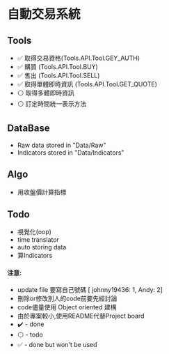 # 自動交易系統

## Tools
* :white_check_mark: 取得交易資格(Tools.API.Tool.GEY_AUTH)
* :white_check_mark: 購買 (Tools.API.Tool.BUY)
* :white_check_mark: 售出 (Tools.API.Tool.SELL)
* :white_check_mark: 取得單體即時資訊 (Tools.API.Tool.GET_QUOTE)
* :white_circle: 取得多體即時資訊
* :white_circle: 訂定時間統一表示方法
## DataBase
* Raw data stored in "Data/Raw"
* Indicators stored in "Data/Indicators"

## Algo

* 用收盤價計算指標

## Todo
* 視覺化(oop)
* time translator
* auto storing data
* 算Indicators













#### 注意:
* update file 要寫自己號碼 [ johnny19436: 1, Andy: 2]
* 刪除or修改別人的code前要先經討論
* code儘量使用 Object oriented 建構
* 由於專案較小,使用README代替Project board
* :heavy_check_mark: - done
* :white_circle: - todo
* :white_check_mark: - done but won't be used
